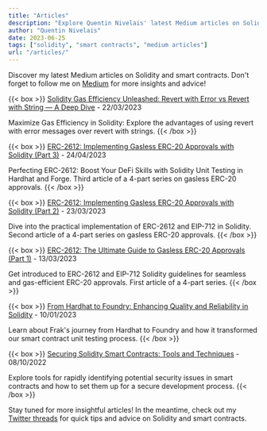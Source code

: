 ```yaml
---
title: "Articles"
description: "Explore Quentin Nivelais' latest Medium articles on Solidity, smart contracts, and blockchain technology."
author: "Quentin Nivelais"
date: 2023-06-25
tags: ["solidity", "smart contracts", "medium articles"]
url: "/articles/"
---
```


Discover my latest Medium articles on Solidity and smart contracts. Don't forget to follow me on [Medium](https://medium.com/@quentin.nivelais) for more insights and advice!

{{< box >}}
[Solidity Gas Efficiency Unleashed: Revert with Error vs Revert with String — A Deep Dive](https://medium.com/frak-defi/solidity-gas-efficiency-unleashed-revert-with-error-vs-revert-with-string-a-deep-dive-248f2cf6bcf2) - 22/03/2023

Maximize Gas Efficiency in Solidity: Explore the advantages of using revert with error messages over revert with strings.
{{< /box >}}

{{< box >}}
[ERC-2612: Implementing Gasless ERC-20 Approvals with Solidity (Part 3)](https://medium.com/frak-defi/erc-2612-the-ultimate-guide-to-gasless-erc-20-approvals-part-3-f4c8ebf75245) - 24/04/2023

Perfecting ERC-2612: Boost Your DeFi Skills with Solidity Unit Testing in Hardhat and Forge. Third article of a 4-part series on gasless ERC-20 approvals.
{{< /box >}}

{{< box >}}
[ERC-2612: Implementing Gasless ERC-20 Approvals with Solidity (Part 2)](https://medium.com/frak-defi/erc-2612-the-ultimate-guide-to-gasless-erc-20-approvals-part-2-9c90c01eb69d) - 23/03/2023

Dive into the practical implementation of ERC-2612 and EIP-712 in Solidity. Second article of a 4-part series on gasless ERC-20 approvals.
{{< /box >}}

{{< box >}}
[ERC-2612: The Ultimate Guide to Gasless ERC-20 Approvals (Part 1)](https://medium.com/frak-defi/erc-2612-the-ultimate-guide-to-gasless-erc-20-approvals-2cd32ddee534) - 13/03/2023

Get introduced to ERC-2612 and EIP-712 Solidity guidelines for seamless and gas-efficient ERC-20 approvals. First article of a 4-part series.
{{< /box >}}

{{< box >}}
[From Hardhat to Foundry: Enhancing Quality and Reliability in Solidity](https://medium.com/frak-defi/maximizing-quality-and-reliability-in-solidity-our-journey-from-hardhat-to-foundry-52e0504d11c6) - 10/01/2023

Learn about Frak's journey from Hardhat to Foundry and how it transformed our smart contract unit testing process.
{{< /box >}}

{{< box >}}
[Securing Solidity Smart Contracts: Tools and Techniques](https://medium.com/frak-defi/securing-solidity-smart-contracts-61d070914886) - 08/10/2022

Explore tools for rapidly identifying potential security issues in smart contracts and how to set them up for a secure development process.
{{< /box >}}

Stay tuned for more insightful articles! In the meantime, check out my [Twitter threads](/threads-on-twitter/) for quick tips and advice on Solidity and smart contracts.

